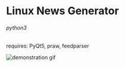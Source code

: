 # Linux News Generator

###### python3  
requires: PyQt5, praw, feedparser

![demonstration gif](http://i.imgur.com/jghGHSe.gif)
